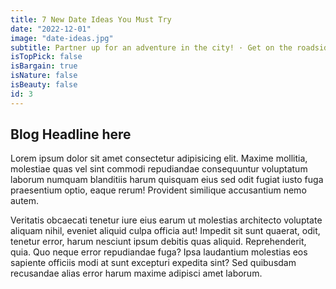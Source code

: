 ```yaml
---
title: 7 New Date Ideas You Must Try
date: "2022-12-01"
image: "date-ideas.jpg"
subtitle: Partner up for an adventure in the city! · Get on the roadside coffee shop trend · Revisit the past on a historical escapade · Try gallery-hopping.
isTopPick: false
isBargain: true
isNature: false
isBeauty: false
id: 3
---
```


## Blog Headline here

Lorem ipsum dolor sit amet consectetur adipisicing elit. Maxime mollitia,
molestiae quas vel sint commodi repudiandae consequuntur voluptatum laborum
numquam blanditiis harum quisquam eius sed odit fugiat iusto fuga praesentium
optio, eaque rerum! Provident similique accusantium nemo autem.

Veritatis
obcaecati tenetur iure eius earum ut molestias architecto voluptate aliquam
nihil, eveniet aliquid culpa officia aut! Impedit sit sunt quaerat, odit,
tenetur error, harum nesciunt ipsum debitis quas aliquid. Reprehenderit,
quia. Quo neque error repudiandae fuga? Ipsa laudantium molestias eos
sapiente officiis modi at sunt excepturi expedita sint? Sed quibusdam
recusandae alias error harum maxime adipisci amet laborum.
